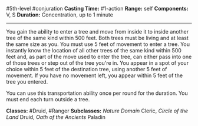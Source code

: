 #5th-level #conjuration
**Casting Time:** #1-action
**Range:** self
**Components:** V, S
**Duration:** Concentration, up to 1 minute

---

You gain the ability to enter a tree and move from inside it to inside another tree of the same kind within 500 feet. Both trees must be living and at least the same size as you. You must use 5 feet of movement to enter a tree. You instantly know the location of all other trees of the same kind within 500 feet and, as part of the move used to enter the tree, can either pass into one of those trees or step out of the tree you're in. You appear in a spot of your choice within 5 feet of the destination tree, using another 5 feet of movement. If you have no movement left, you appear within 5 feet of the tree you entered.

You can use this transportation ability once per round for the duration. You must end each turn outside a tree.


**Classes:** #Druid, #Ranger
**Subclasses:** *Nature Domain* Cleric, *Circle of the Land* Druid, *Oath of the Ancients* Paladin

